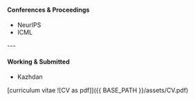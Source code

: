 
<h4><a name="Conferences & Proceedings"></a>Conferences & Proceedings</h4>
<ul>
    <li>NeurIPS</li>
    <li>ICML</li>
</ul>
---
<h4><a name="Working & Submitted"></a>Working & Submitted</h4>
<ul>
    <li>Kazhdan</li>
</ul>

[curriculum vitae ![CV as pdf]]({{ BASE_PATH }}/assets/CV.pdf)<br/>
